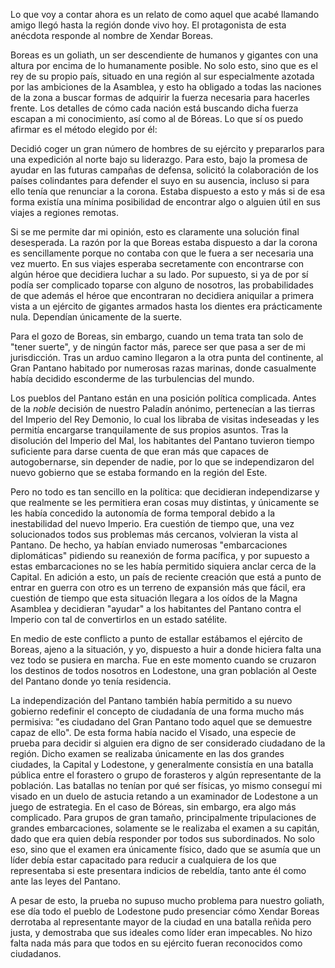 Lo que voy a contar ahora es un relato de como aquel que acabé llamando amigo llegó hasta la región donde vivo hoy. El protagonista de esta anécdota responde al nombre de Xendar Boreas.

Boreas es un goliath, un ser descendiente de humanos y gigantes con una altura por encima de lo humanamente posible. No solo esto, sino que es el rey de su propio país, situado en una región al sur especialmente azotada por las ambiciones de la Asamblea, y esto ha obligado a todas las naciones de la zona a buscar formas de adquirir la fuerza necesaria para hacerles frente. Los detalles de cómo cada nación está buscando dicha fuerza escapan a mi conocimiento, así como al de Bóreas. Lo que sí os puedo afirmar es el método elegido por él:

Decidió coger un gran número de hombres de su ejército y prepararlos para una expedición al norte bajo su liderazgo. Para esto, bajo la promesa de ayudar en las futuras campañas de defensa, solicitó la colaboración de los países colindantes para defender el suyo en su ausencia, incluso si para ello tenía que renunciar a la corona. Estaba dispuesto a esto y más si de esa forma existía una mínima posibilidad de encontrar algo o alguien útil en sus viajes a regiones remotas.

Si se me permite dar mi opinión, esto es claramente una solución final desesperada. La razón por la que Boreas estaba dispuesto a dar la corona es sencillamente porque no contaba con que le fuera a ser necesaria una vez muerto. En sus viajes esperaba secretamente con encontrarse con algún héroe que decidiera luchar a su lado. Por supuesto, si ya de por sí podía ser complicado toparse con alguno de nosotros, las probabilidades de que además el héroe que encontraran no decidiera aniquilar a primera vista a un ejército de gigantes armados hasta los dientes era prácticamente nula. Dependían únicamente de la suerte.

Para el gozo de Boreas, sin embargo, cuando un tema trata tan solo de "tener suerte", y de ningún factor más, parece ser que pasa a ser de mi jurisdicción. Tras un arduo camino llegaron a la otra punta del continente, al Gran Pantano habitado por numerosas razas marinas, donde casualmente había decidido esconderme de las turbulencias del mundo. 

Los pueblos del Pantano están en una posición política complicada. Antes de la _noble_ decisión de nuestro Paladín anónimo, pertenecían a las tierras del Imperio del Rey Demonio, lo cual los libraba de visitas indeseadas y les permitía encargarse tranquilamente de sus propios asuntos. Tras la disolución del Imperio del Mal, los habitantes del Pantano tuvieron tiempo suficiente para darse cuenta de que eran más que capaces de autogobernarse, sin depender de nadie, por lo que se independizaron del nuevo gobierno que se estaba formando en la región del Este.

Pero no todo es tan sencillo en la política: que decidieran independizarse y que realmente se les permitiera eran cosas muy distintas, y únicamente se les había concedido la autonomía de forma temporal debido a la inestabilidad del nuevo Imperio. Era cuestión de tiempo que, una vez solucionados todos sus problemas más cercanos, volvieran la vista al Pantano. De hecho, ya habían enviado numerosas "embarcaciones diplomáticas" pidiendo su reanexión de forma pacífica, y por supuesto a estas embarcaciones no se les había permitido siquiera anclar cerca de la Capital. En adición a esto, un país de reciente creación que está a punto de entrar en guerra con otro es un terreno de expansión más que fácil, era cuestión de tiempo que esta situación llegara a los oídos de la Magna Asamblea y decidieran "ayudar" a los habitantes del Pantano contra el Imperio con tal de convertirlos en un estado satélite.

En medio de este conflicto a punto de estallar estábamos el ejército de Boreas, ajeno a la situación, y yo, dispuesto a huir a donde hiciera falta una vez todo se pusiera en marcha. Fue en este momento cuando se cruzaron los destinos de todos nosotros en Lodestone, una gran población al Oeste del Pantano donde yo tenía residencia.

La independización del Pantano también había permitido a su nuevo gobierno redefinir el concepto de ciudadanía de una forma mucho más permisiva: "es ciudadano del Gran Pantano todo aquel que se demuestre capaz de ello". De esta forma había nacido el Visado, una especie de prueba para decidir si alguien era digno de ser considerado ciudadano de la región. Dicho examen se realizaba únicamente en las dos grandes ciudades, la Capital y Lodestone, y generalmente consistía en una batalla pública entre el forastero o grupo de forasteros y algún representante de la población. Las batallas no tenían por qué ser físicas, yo mismo conseguí mi visado en un duelo de astucia retando a un examinador de Lodestone a un juego de estrategia. En el caso de Bóreas, sin embargo, era algo más complicado. Para grupos de gran tamaño, principalmente tripulaciones de grandes embarcaciones, solamente se le realizaba el examen a su capitán, dado que era quien debía responder por todos sus subordinados. No solo eso, sino que el examen era únicamente físico, dado que se asumía que un líder debía estar capacitado para reducir a cualquiera de los que representaba si este presentara indicios de rebeldía, tanto ante él como ante las leyes del Pantano.

A pesar de esto, la prueba no supuso mucho problema para nuestro goliath, ese día todo el pueblo de Lodestone pudo presenciar cómo Xendar Boreas derrotaba al representante mayor de la ciudad en una batalla reñida pero justa, y demostraba que sus ideales como líder eran impecables. No hizo falta nada más para que todos en su ejército fueran reconocidos como ciudadanos.